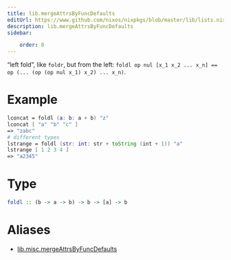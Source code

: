 ```yaml
---
title: lib.mergeAttrsByFuncDefaults
editUrl: https://www.github.com/nixos/nixpkgs/blob/master/lib/lists.nix#L115C20
description: lib.mergeAttrsByFuncDefaults
sidebar:

    order: 8
---
```


“left fold”, like `foldr`, but from the left:
`foldl op nul [x_1 x_2 ... x_n] == op (... (op (op nul x_1) x_2) ... x_n)`.

# Example

```nix
lconcat = foldl (a: b: a + b) "z"
lconcat [ "a" "b" "c" ]
=> "zabc"
# different types
lstrange = foldl (str: int: str + toString (int + 1)) "a"
lstrange [ 1 2 3 4 ]
=> "a2345"
```

# Type

```haskell
foldl :: (b -> a -> b) -> b -> [a] -> b
```


# Aliases

- [lib.misc.mergeAttrsByFuncDefaults](/nix-doc-comments/reference/lib/misc/lib-misc-mergeAttrsByFuncDefaults)


